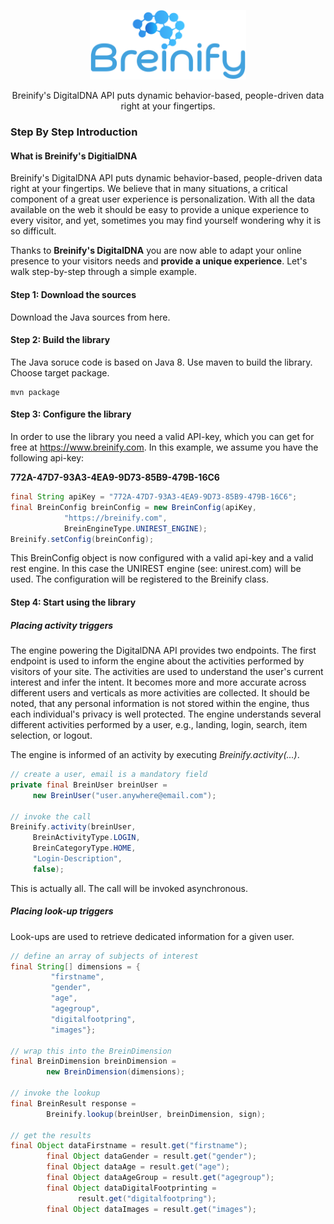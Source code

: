 <p align="center">
  <img src="https://raw.githubusercontent.com/Breinify/brein-api-library-java/master/documentation/img/logo.png" alt="Breinify API Java Library" width="250">
</p>

<p align="center">
Breinify's DigitalDNA API puts dynamic behavior-based, people-driven data right at your fingertips.
</p>

### Step By Step Introduction

#### What is Breinify's DigitialDNA

Breinify's DigitalDNA API puts dynamic behavior-based, people-driven data right at your fingertips. We believe that in many situations, a critical component of a great user experience is personalization. With all the data available on the web it should be easy to provide a unique experience to every visitor, and yet, sometimes you may find yourself wondering why it is so difficult.

Thanks to **Breinify's DigitalDNA** you are now able to adapt your online presence to your visitors needs and **provide a unique experience**. Let's walk step-by-step through a simple example.

#### Step 1: Download the sources

Download the Java sources from here. 


#### Step 2: Build the library

The Java soruce code is based on Java 8. Use maven to build the library. Choose target package. 

````
mvn package
````

#### Step 3: Configure the library

In order to use the library you need a valid API-key, which you can get for free at https://www.breinify.com. In this example, we assume you have the following api-key:

**772A-47D7-93A3-4EA9-9D73-85B9-479B-16C6**

```Java
final String apiKey = "772A-47D7-93A3-4EA9-9D73-85B9-479B-16C6";
final BreinConfig breinConfig = new BreinConfig(apiKey,
            "https://breinify.com",
            BreinEngineType.UNIREST_ENGINE);
Breinify.setConfig(breinConfig);
```

This BreinConfig object is now configured with a valid api-key and a valid rest engine. In this case the UNIREST engine (see: unirest.com) will be used. The configuration will be registered to the Breinify class.


#### Step 4: Start using the library

##### Placing activity triggers

The engine powering the DigitalDNA API provides two endpoints. The first endpoint is used to inform the engine about the activities performed by visitors of your site. The activities are used to understand the user's current interest and infer the intent. It becomes more and more accurate across different users and verticals as more activities are collected. It should be noted, that any personal information is not stored within the engine, thus each individual's privacy is well protected. The engine understands several different activities performed by a user, e.g., landing, login, search, item selection, or logout.

The engine is informed of an activity by executing *Breinify.activity(...)*. 

```Java
// create a user, email is a mandatory field
private final BreinUser breinUser = 
     new BreinUser("user.anywhere@email.com");

// invoke the call  
Breinify.activity(breinUser,
     BreinActivityType.LOGIN,
     BreinCategoryType.HOME,
     "Login-Description",
     false);

```

This is actually all. The call will be invoked asynchronous.


##### Placing look-up triggers

Look-ups are used to retrieve dedicated information for a given user. 

```java
// define an array of subjects of interest
final String[] dimensions = {
         "firstname",
         "gender",
         "age",
         "agegroup",
         "digitalfootpring",
         "images"};

// wrap this into the BreinDimension
final BreinDimension breinDimension = 
        new BreinDimension(dimensions);

// invoke the lookup                
final BreinResult response = 
        Breinify.lookup(breinUser, breinDimension, sign);
             
// get the results
final Object dataFirstname = result.get("firstname");
        final Object dataGender = result.get("gender");
        final Object dataAge = result.get("age");
        final Object dataAgeGroup = result.get("agegroup");
        final Object dataDigitalFootprinting = 
               result.get("digitalfootpring");
        final Object dataImages = result.get("images");

```
